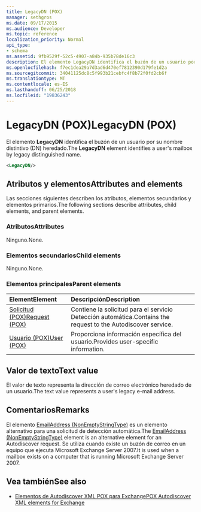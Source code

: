 ```yaml
---
title: LegacyDN (POX)
manager: sethgros
ms.date: 09/17/2015
ms.audience: Developer
ms.topic: reference
localization_priority: Normal
api_type:
- schema
ms.assetid: 9fb9529f-52c5-4907-a84b-935b78de16c3
description: El elemento LegacyDN identifica el buzón de un usuario por su nombre distintivo (DN) heredado.
ms.openlocfilehash: f7ec1dea29a7d3ad6d470ef7812390d179fe1d2a
ms.sourcegitcommit: 34041125dc8c5f993b21cebfc4f8b72f0fd2cb6f
ms.translationtype: MT
ms.contentlocale: es-ES
ms.lasthandoff: 06/25/2018
ms.locfileid: "19836243"
---
```

# <a name="legacydn-pox"></a><span data-ttu-id="91d05-103">LegacyDN (POX)</span><span class="sxs-lookup"><span data-stu-id="91d05-103">LegacyDN (POX)</span></span>

<span data-ttu-id="91d05-104">El elemento **LegacyDN** identifica el buzón de un usuario por su nombre distintivo (DN) heredado.</span><span class="sxs-lookup"><span data-stu-id="91d05-104">The **LegacyDN** element identifies a user's mailbox by legacy distinguished name.</span></span> 
  
```xml
<LegacyDN/>
```

## <a name="attributes-and-elements"></a><span data-ttu-id="91d05-105">Atributos y elementos</span><span class="sxs-lookup"><span data-stu-id="91d05-105">Attributes and elements</span></span>

<span data-ttu-id="91d05-106">Las secciones siguientes describen los atributos, elementos secundarios y elementos primarios.</span><span class="sxs-lookup"><span data-stu-id="91d05-106">The following sections describe attributes, child elements, and parent elements.</span></span>
  
### <a name="attributes"></a><span data-ttu-id="91d05-107">Atributos</span><span class="sxs-lookup"><span data-stu-id="91d05-107">Attributes</span></span>

<span data-ttu-id="91d05-108">Ninguno.</span><span class="sxs-lookup"><span data-stu-id="91d05-108">None.</span></span>
  
### <a name="child-elements"></a><span data-ttu-id="91d05-109">Elementos secundarios</span><span class="sxs-lookup"><span data-stu-id="91d05-109">Child elements</span></span>

<span data-ttu-id="91d05-110">Ninguno.</span><span class="sxs-lookup"><span data-stu-id="91d05-110">None.</span></span>
  
### <a name="parent-elements"></a><span data-ttu-id="91d05-111">Elementos principales</span><span class="sxs-lookup"><span data-stu-id="91d05-111">Parent elements</span></span>

|<span data-ttu-id="91d05-112">**Element**</span><span class="sxs-lookup"><span data-stu-id="91d05-112">**Element**</span></span>|<span data-ttu-id="91d05-113">**Descripción**</span><span class="sxs-lookup"><span data-stu-id="91d05-113">**Description**</span></span>|
|:-----|:-----|
|[<span data-ttu-id="91d05-114">Solicitud (POX)</span><span class="sxs-lookup"><span data-stu-id="91d05-114">Request (POX)</span></span>](request-pox.md) <br/> |<span data-ttu-id="91d05-115">Contiene la solicitud para el servicio Detección automática.</span><span class="sxs-lookup"><span data-stu-id="91d05-115">Contains the request to the Autodiscover service.</span></span>  <br/> |
|[<span data-ttu-id="91d05-116">Usuario (POX)</span><span class="sxs-lookup"><span data-stu-id="91d05-116">User (POX)</span></span>](user-pox.md) <br/> |<span data-ttu-id="91d05-117">Proporciona información específica del usuario.</span><span class="sxs-lookup"><span data-stu-id="91d05-117">Provides user-specific information.</span></span>  <br/> |
   
## <a name="text-value"></a><span data-ttu-id="91d05-118">Valor de texto</span><span class="sxs-lookup"><span data-stu-id="91d05-118">Text value</span></span>

<span data-ttu-id="91d05-119">El valor de texto representa la dirección de correo electrónico heredado de un usuario.</span><span class="sxs-lookup"><span data-stu-id="91d05-119">The text value represents a user's legacy e-mail address.</span></span>
  
## <a name="remarks"></a><span data-ttu-id="91d05-120">Comentarios</span><span class="sxs-lookup"><span data-stu-id="91d05-120">Remarks</span></span>

<span data-ttu-id="91d05-121">El elemento [EmailAddress (NonEmptyStringType)](emailaddress-nonemptystringtype.md) es un elemento alternativo para una solicitud de detección automática.</span><span class="sxs-lookup"><span data-stu-id="91d05-121">The [EmailAddress (NonEmptyStringType)](emailaddress-nonemptystringtype.md) element is an alternative element for an Autodiscover request.</span></span> <span data-ttu-id="91d05-122">Se utiliza cuando existe un buzón de correo en un equipo que ejecuta Microsoft Exchange Server 2007.</span><span class="sxs-lookup"><span data-stu-id="91d05-122">It is used when a mailbox exists on a computer that is running Microsoft Exchange Server 2007.</span></span> 
  
## <a name="see-also"></a><span data-ttu-id="91d05-123">Vea también</span><span class="sxs-lookup"><span data-stu-id="91d05-123">See also</span></span>

- [<span data-ttu-id="91d05-124">Elementos de Autodiscover XML POX para Exchange</span><span class="sxs-lookup"><span data-stu-id="91d05-124">POX Autodiscover XML elements for Exchange</span></span>](pox-autodiscover-xml-elements-for-exchange.md)


